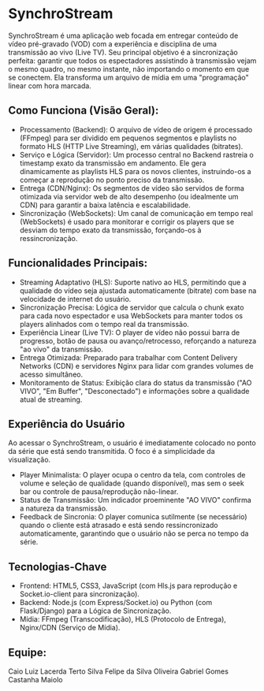 # SynchroStream

SynchroStream é uma aplicação web focada em entregar conteúdo de vídeo pré-gravado (VOD) com a experiência e disciplina de uma transmissão ao vivo (Live TV). Seu principal objetivo é a sincronização perfeita: garantir que todos os espectadores assistindo à transmissão vejam o mesmo quadro, no mesmo instante, não importando o momento em que se conectem. Ela transforma um arquivo de mídia em uma "programação" linear com hora marcada.

## Como Funciona (Visão Geral):

- Processamento (Backend): O arquivo de vídeo de origem é processado (FFmpeg) para ser dividido em pequenos segmentos e playlists no formato HLS (HTTP Live Streaming), em várias qualidades (bitrates).
- Serviço e Lógica (Servidor): Um processo central no Backend rastreia o timestamp exato da transmissão em andamento. Ele gera dinamicamente as playlists HLS para os novos clientes, instruindo-os a começar a reprodução no ponto preciso da transmissão.
- Entrega (CDN/Nginx): Os segmentos de vídeo são servidos de forma otimizada via servidor web de alto desempenho (ou idealmente um CDN) para garantir a baixa latência e escalabilidade.
- Sincronização (WebSockets): Um canal de comunicação em tempo real (WebSockets) é usado para monitorar e corrigir os players que se desviam do tempo exato da transmissão, forçando-os à ressincronização.

## Funcionalidades Principais:

- Streaming Adaptativo (HLS): Suporte nativo ao HLS, permitindo que a qualidade do vídeo seja ajustada automaticamente (bitrate) com base na velocidade de internet do usuário.
- Sincronização Precisa: Lógica de servidor que calcula o chunk exato para cada novo espectador e usa WebSockets para manter todos os players alinhados com o tempo real da transmissão.
- Experiência Linear (Live TV): O player de vídeo não possui barra de progresso, botão de pausa ou avanço/retrocesso, reforçando a natureza "ao vivo" da transmissão.
- Entrega Otimizada: Preparado para trabalhar com Content Delivery Networks (CDN) e servidores Nginx para lidar com grandes volumes de acesso simultâneo.
- Monitoramento de Status: Exibição clara do status da transmissão ("AO VIVO", "Em Buffer", "Desconectado") e informações sobre a qualidade atual de streaming.

## Experiência do Usuário

Ao acessar o SynchroStream, o usuário é imediatamente colocado no ponto da série que está sendo transmitida. O foco é a simplicidade da visualização.

- Player Minimalista: O player ocupa o centro da tela, com controles de volume e seleção de qualidade (quando disponível), mas sem o seek bar ou controle de pausa/reprodução não-linear.
- Status de Transmissão: Um indicador proeminente "AO VIVO" confirma a natureza da transmissão.
- Feedback de Sincronia: O player comunica sutilmente (se necessário) quando o cliente está atrasado e está sendo ressincronizado automaticamente, garantindo que o usuário não se perca no tempo da série.

## Tecnologias-Chave

- Frontend: HTML5, CSS3, JavaScript (com Hls.js para reprodução e Socket.io-client para sincronização).
- Backend: Node.js (com Express/Socket.io) ou Python (com Flask/Django) para a Lógica de Sincronização.
- Mídia: FFmpeg (Transcodificação), HLS (Protocolo de Entrega), Nginx/CDN (Serviço de Mídia).

## Equipe:

Caio Luiz Lacerda Terto Silva
Felipe da Silva Oliveira
Gabriel Gomes Castanha Maiolo
